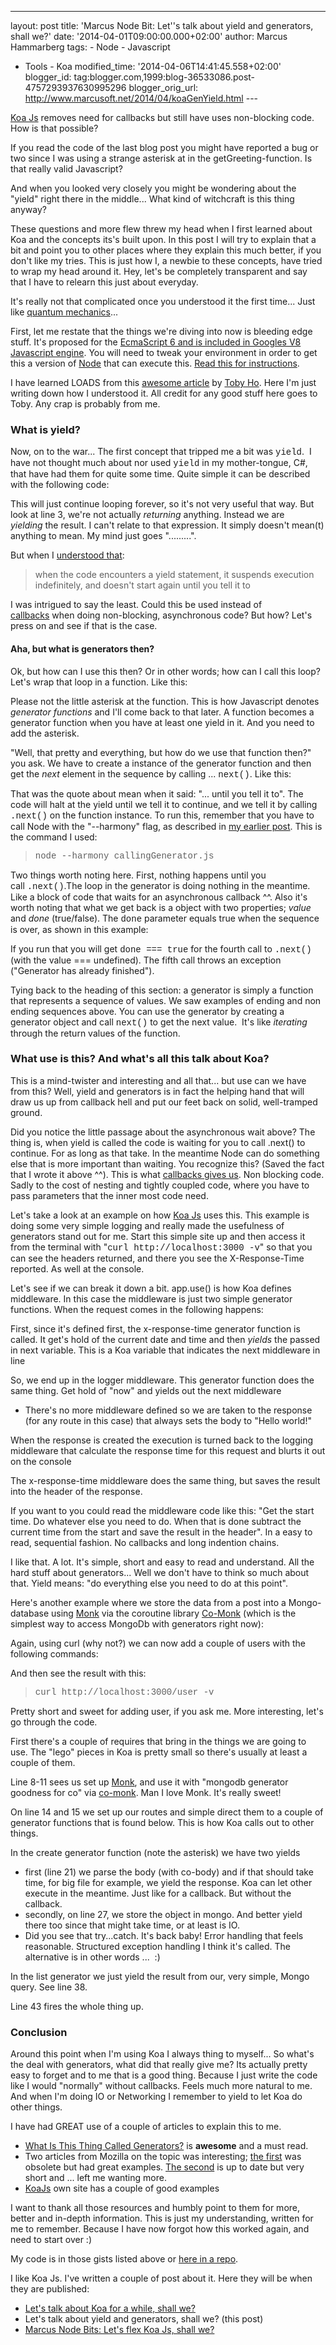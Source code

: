 ---
layout: post
title: 'Marcus Node Bit: Let''s talk about yield and
generators, shall we?'
date: '2014-04-01T09:00:00.000+02:00' author:
Marcus Hammarberg
tags: - Node - Javascript
   - Tools - Koa
modified_time: '2014-04-06T14:41:45.558+02:00'
blogger_id: tag:blogger.com,1999:blog-36533086.post-4757293937630995296
blogger_orig_url: http://www.marcusoft.net/2014/04/koaGenYield.html ---

<div dir="ltr" style="text-align: left;" trbidi="on">

<a href="http://www.koajs.com/" target="_blank">Koa Js</a> removes need
for callbacks but still have uses non-blocking code. How is that
possible?

If you read the code of the last blog post you might have reported a bug
or two since I was using a strange asterisk at in the
getGreeting-function. Is that really valid Javascript?

And when you looked very closely you might be wondering about the
"yield" right there in the middle... What kind of witchcraft is this
thing anyway?

These questions and more flew threw my head when I first learned about
Koa and the concepts its's built upon. In this post I will try to
explain that a bit and point you to other places where they explain this
much better, if you don't like my tries. This is just how I, a newbie to
these concepts, have tried to wrap my head around it. Hey, let's be
completely transparent and say that I have to relearn this just about
everyday.

It's really not that complicated once you understood it the first
time... Just like
<a href="http://en.wikipedia.org/wiki/Quantum_mechanics"
target="_blank">quantum mechanics</a>...

First, let me restate that the things we're
diving into now is bleeding edge stuff. It's proposed for the
<a href="http://wingolog.org/archives/2013/05/08/generators-in-v8"
target="_blank">EcmaScript 6 and is included in Googles V8 Javascript
engine</a>. You will need to tweak your environment in order to get this
a version of <a href="http://www.nodejs.org/" target="_blank">Node</a>
that can execute this.
<a href="http://www.marcusoft.net/2014/03/koaintro.html"
target="_blank">Read this for instructions</a>.

I have learned LOADS from this
<a href="http://tobyho.com/2013/06/16/what-are-generators/"
target="_blank">awesome article</a> by
<a href="https://twitter.com/airportyh" target="_blank">Toby Ho</a>.
Here I'm just writing down how I understood it. All credit for any good
stuff here goes to Toby. Any crap is probably from me.

### What is yield?

Now, on to the war... The first concept that tripped me a bit was <span
style="font-family: Courier New, Courier, monospace;">yield</span>.  I
have not thought much about nor used <span
style="font-family: Courier New, Courier, monospace;">yield</span> in
my mother-tongue, C#, that have had them for quite some time. Quite
simple it can be described with the following code:

This will just continue looping forever, so it's not very useful that
way. But look at line 3, we're not actually *returning* anything.
Instead we are *yielding* the result. I can't relate to that expression.
It simply doesn't mean(t) anything to mean. My mind just goes
".........".

But when I <a href="http://tobyho.com/2013/06/16/what-are-generators/"
target="_blank">understood that</a>:

> when the code encounters a yield statement, it suspends execution
> indefinitely, and doesn't start again until you tell it to

I was intrigued to say the least. Could this be used instead of <a
href="http://www.marcusoft.net/2014/03/javascript-callbacks-cant-live-with.html"
target="_blank">callbacks</a> when doing non-blocking, asynchronous
code? But how? Let's press on and see if that is the case.

#### Aha, but what is generators then?

Ok, but how can I use this then? Or in other words; how can I call this
loop? Let's wrap that loop in a function. Like this:

Please not the little asterisk at the function. This is how Javascript
denotes *generator functions* and I'll come back to that later. A
function becomes a generator function when you have at least one yield
in it. And you need to add the asterisk.

"Well, that pretty and everything, but how do we use that function
then?" you ask.
We have to create a instance of the generator function and then get the
*next* element in the sequence by calling ... <span
style="font-family: Courier New, Courier, monospace;">next()</span>.
Like this:


That was the quote about mean when it said: "... until you tell it to".
The code will halt at the yield until we tell it to continue, and we
tell it by calling <span
style="font-family: Courier New, Courier, monospace;">.next()</span> on
the function instance.
To run this, remember that you have to call Node with the "--harmony"
flag, as described in
<a href="http://www.marcusoft.net/2014/03/koaintro.html"
target="_blank">my earlier post</a>. This is the command I used:

> <span style="font-family: Courier New, Courier, monospace;">node
> --harmony callingGenerator.js</span>

Two things worth noting here. First, nothing happens until you
call <span
style="font-family: 'Courier New', Courier, monospace;">.next()</span>.The
loop in the generator is doing nothing in the meantime. Like a block of
code that waits for an asynchronous callback ^^.
Also it's worth noting that what we get back is a object with two
properties; *value* and *done* (true/false). The <span
style="font-family: Courier New, Courier, monospace;">done</span>
parameter equals true when the sequence is over, as shown in this
example:


If you run that you will get <span
style="font-family: Courier New, Courier, monospace;">done ===
true</span> for the fourth call to <span
style="font-family: Courier New, Courier, monospace;">.next()</span>
(with the value === undefined). The fifth call throws an exception
("Generator has already finished").

Tying back to the heading of this section: a generator is simply a
function that represents a sequence of values. We saw examples of ending
and non ending sequences above. You can use the generator by creating a
generator object and call <span
style="font-family: Courier New, Courier, monospace;">next()</span> to
get the next value.  It's like *iterating* through the return values of
the function.

### What use is this? And what's all this talk about Koa?

This is a mind-twister and interesting and all that... but use can we
have from this? Well, yield and generators is in fact the helping hand
that will draw us up from callback hell and put our feet back on solid,
well-tramped ground.

Did you notice the little passage about the asynchronous wait above? The
thing is, when yield is called the code is waiting for you to call
.next() to continue. For as long as that take. In the meantime Node can
do something else that is more important than waiting. You recognize
this? (Saved the fact that I wrote it above ^^). This is what <a
href="http://www.marcusoft.net/2014/03/javascript-callbacks-cant-live-with.html"
target="_blank">callbacks gives us</a>. Non blocking code. Sadly to the
cost of nesting and tightly coupled code, where you have to pass
parameters that the inner most code need.

Let's take a look at an example on
how <a href="http://www.koajs.com/" target="_blank">Koa Js</a> uses
this. This example is doing some very simple logging and really made the
usefulness of generators stand out for me. Start this simple site up and
then access it from the terminal with "<span
style="font-family: Courier New, Courier, monospace;">curl
http://localhost:3000 -v</span>" so that you can see the headers
returned, and there you see the X-Response-Time reported. As well at the
console.


Let's see if we can break it down a bit. app.use() is how Koa defines
middleware. In this case the middleware is just two simple generator
functions. When the request comes in the following happens:

First, since it's defined first, the x-response-time generator function
is called. It get's hold of the current date and time and then *yields*
the passed in next variable. This is a Koa variable that indicates the
next middleware in line

So, we end up in the logger middleware. This generator function does the
same thing. Get hold of "now" and yields out the next middleware

-   There's no more middleware defined so we are taken to the response
    (for any route in this case) that always sets the body to "Hello
    world!"

When the response is created the execution is turned back to the logging
middleware that calculate the response time for this request and blurts
it out on the console

The x-response-time middleware does the same thing, but saves the result
into the header of the response. 

<div>

If you want to you could read the middleware code like this: "Get the
start time. Do whatever else you need to do. When that is done subtract
the current time from the start and save the result in the header". In a
easy to read, sequential fashion. No callbacks and long indention
chains. 

</div>

<div>



</div>

<div>

I like that. A lot. It's simple, short and easy to read and understand.
All the hard stuff about generators... Well we don't have to think so
much about that. Yield means: "do everything else you need to do at this
point". 

</div>

<div>

Here's another example where we store the data from a post into a
Mongo-database using
<a href="http://www.marcusoft.net/2014/02/mnb-monk.html"
target="_blank">Monk</a> via the coroutine library
<a href="https://www.npmjs.org/package/co-monk"
target="_blank">Co-Monk</a> (which is the simplest way to access MongoDb
with generators right now):

</div>


Again, using curl (why not?) we can now add a couple of users with the
following commands:

And then see the result with this:

> <span style="font-family: Courier New, Courier, monospace;">curl
> http://localhost:3000/user -v</span>

Pretty short and sweet for adding user, if you ask me. More interesting,
let's go through the code.

First there's a couple of requires that bring in the things we are going
to use. The "lego" pieces in Koa is pretty small so there's usually at
least a couple of them.

Line 8-11 sees us set up
<a href="http://www.marcusoft.net/2014/02/mnb-monk.html"
target="_blank">Monk</a>, and use it with "mongodb generator goodness
for co" via <a href="https://www.npmjs.org/package/co-monk"
target="_blank">co-monk</a>. Man I love Monk. It's really sweet!

On line 14 and 15 we set up our routes and simple direct them to a
couple of generator functions that is found below. This is how Koa calls
out to other things.

In the create generator function (note the asterisk) we have two yields

-   first (line 21) we parse the body (with co-body) and if that should
    take time, for big file for example, we yield the response. Koa can
    let other execute in the meantime. Just like for a callback. But
    without the callback. 
-   secondly, on line 27, we store the object in mongo. And better yield
    there too since that might take time, or at least is IO. 
-   Did you see that try...catch. It's back baby! Error handling that
    feels reasonable. Structured exception handling I think it's called.
    The alternative is in other words ...  :)

In the list generator we just yield the result from our, very simple,
Mongo query. See line 38. 

Line 43 fires the whole thing up. 

### Conclusion

<div>

Around this point when I'm using Koa I always thing to myself... So
what's the deal with generators, what did that really give me? Its
actually pretty easy to forget and to me that is a good thing. Because I
just write the code like I would "normally" without callbacks. Feels
much more natural to me. And when I'm doing IO or Networking I remember
to yield to let Koa do other things. 

</div>

<div>



</div>

<div>

I have had GREAT use of a couple of articles to explain this to me. 

</div>

<div>

-   <a href="http://tobyho.com/2013/06/16/what-are-generators/"
    target="_blank">What Is This Thing Called Generators?</a> is
    **awesome** and a must read.
-   Two articles from Mozilla on the topic was interesting; <a
    href="https://developer.mozilla.org/en-US/docs/Web/JavaScript/Guide/Iterators_and_Generators"
    target="_blank">the first</a> was obsolete but had great examples.
    <a
    href="https://developer.mozilla.org/en-US/docs/Web/JavaScript/Reference/Statements/function*"
    target="_blank">The second</a> is up to date but very short and ...
    left me wanting more. 
-   <a href="http://www.koajs.com/" target="_blank">KoaJs</a> own site
    has a couple of good examples

</div>

I want to thank all those resources and humbly point to them for more,
better and in-depth information. This is just my understanding, written
for me to remember. Because I have now forgot how this worked again, and
need to start over :)

My code is in those gists listed above or <a
href="https://github.com/marcusoftnet/KoaBlogPosts/tree/master/KoaFirstStumblingSteps"
target="_blank">here in a repo</a>.

I like Koa Js. I've written a couple of post about it. Here they will be
when they are published:

-   <a href="http://www.marcusoft.net/2014/03/koaintro.html"
    target="_blank">Let's talk about Koa for a while, shall we?</a>
-   Let's talk about yield and generators, shall we? (this post)
-   <a href="http://www.marcusoft.net/2014/04/koaExamples.html"
    target="_blank">Marcus Node Bits: Let's flex Koa Js, shall we?</a>

</div>
